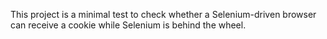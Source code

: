 This project is a minimal test to check whether a Selenium-driven browser can receive a cookie while Selenium is behind the wheel.
